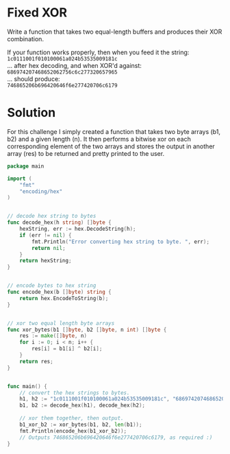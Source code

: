 # Fixed XOR
Write a function that takes two equal-length buffers and produces their XOR combination.  

If your function works properly, then when you feed it the string:  
`1c0111001f010100061a024b53535009181c`  
... after hex decoding, and when XOR'd against:  
`686974207468652062756c6c277320657965`  
... should produce:  
`746865206b696420646f6e277420706c6179`

# Solution
For this challenge I simply created a function that takes two byte arrays (b1, b2) and a given length (n). It then performs a bitwise xor on each corresponding 
element of the two arrays and stores the output in another array (res) to be returned and pretty printed to the user.
```go
package main

import (
    "fmt"
    "encoding/hex"
)


// decode hex string to bytes
func decode_hex(h string) []byte {
    hexString, err := hex.DecodeString(h);
    if (err != nil) {
        fmt.Println("Error converting hex string to byte. ", err);
        return nil;
    }
    return hexString;
}


// encode bytes to hex string
func encode_hex(b []byte) string {
    return hex.EncodeToString(b);
}


// xor two equal length byte arrays
func xor_bytes(b1 []byte, b2 []byte, n int) []byte {
    res := make([]byte, n)
    for i := 0; i < n; i++ {
        res[i] = b1[i] ^ b2[i];
    }
    return res;
}


func main() {
    // convert the hex strings to bytes.
    h1, h2 := "1c0111001f010100061a024b53535009181c", "686974207468652062756c6c277320657965";
    b1, b2 := decode_hex(h1), decode_hex(h2);
    
    // xor them together, then output.
    b1_xor_b2 := xor_bytes(b1, b2, len(b1));
    fmt.Println(encode_hex(b1_xor_b2));
    // Outputs 746865206b696420646f6e277420706c6179, as required :)
}
```
